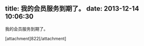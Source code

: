 title: 我的会员服务到期了。
date: 2013-12-14 10:06:30
---

<p>
	我的会员服务到期了。
</p>
<p>
	[attachment]822[/attachment]
</p>